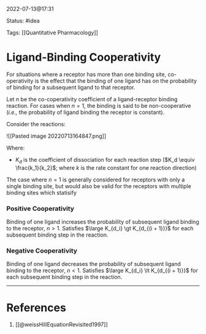 2022-07-13@17:31

Status: #idea

Tags: [[Quantitative Pharmacology]]

# Ligand-Binding Cooperativity

For situations where a receptor has more than one binding site, co-operativity is the effect that the binding of one ligand has on the probability of binding for a subsequent ligand to that receptor. 

Let $n$ be the co-coperativity coefficient of a ligand-receptor binding reaction. For cases when $n = 1$, the binding is said to be non-cooperative (_i.e.,_ the probability of ligand binding the receptor is constant).

Consider the reactions:

![[Pasted image 20220713164847.png]]

Where:
* $K_d$ is the coefficient of dissociation for each reaction step ($K_d \equiv \frac{k_1}{k_2}$; where $k$ is the rate constant for one reaction direction)

The case where $n=1$ is generally considered for receptors with only a single binding site, but would also be valid for the receptors with multiple binding sites which statisify

### Positive Cooperativity

Binding of one ligand increases the probability of subsequent ligand binding to the receptor, $n \gt 1$. Satisfies  $\large K_{d_i} \gt K_{d_{(i + 1)}}$ for each subsequent binding step in the reaction.

### Negative Cooperativity
Binding of one ligand decreases the probability of subsequent ligand binding to the receptor, $n \lt 1$. Satisfies  $\large K_{d_i} \lt K_{d_{(i + 1)}}$ for each subsequent binding step in the reaction.

---
# References
1. [[@weissHillEquationRevisited1997]]
